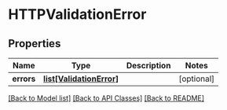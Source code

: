 # HTTPValidationError

## Properties
| Name       | Type                                            | Description | Notes      |
| ---------- | ----------------------------------------------- | ----------- | ---------- |
| **errors** | [**list[ValidationError]**](ValidationError.md) |             | [optional] |

[[Back to Model list]](../README.md#documentation-for-models) [[Back to API Classes]](../README.md#documentation-for-api-classes) [[Back to README]](../README.md)


